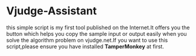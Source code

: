 # Vjudge-Assistant
this simple script is my first tool published on the Internet.It offers you the button which helps you copy the sample input or output easily
when you solve the algorithm problem on vjudge.net.If you want to use this script,please ensure you have installed **TamperMonkey** at
first.
